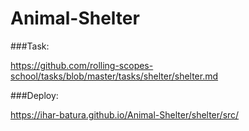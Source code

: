 # Animal-Shelter

###Task:  

https://github.com/rolling-scopes-school/tasks/blob/master/tasks/shelter/shelter.md  

###Deploy:  

https://ihar-batura.github.io/Animal-Shelter/shelter/src/

